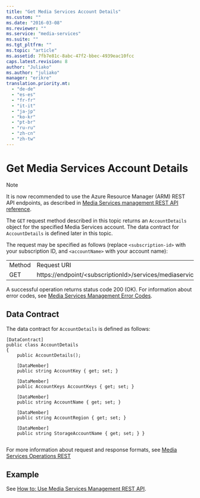 ```yaml
---
title: "Get Media Services Account Details"
ms.custom: ""
ms.date: "2016-03-08"
ms.reviewer: ""
ms.service: "media-services"
ms.suite: ""
ms.tgt_pltfrm: ""
ms.topic: "article"
ms.assetid: 7fb7e81c-8abc-47f2-bbec-4939eac10fcc
caps.latest.revision: 8
author: "Juliako"
ms.author: "juliako"
manager: "erikre"
translation.priority.mt: 
  - "de-de"
  - "es-es"
  - "fr-fr"
  - "it-it"
  - "ja-jp"
  - "ko-kr"
  - "pt-br"
  - "ru-ru"
  - "zh-cn"
  - "zh-tw"
---
```

# Get Media Services Account Details

> [!NOTE]
>  It is now recommended to use  the Azure Resource Manager (ARM) REST API endpoints, as described in [Media Services management REST API reference](xref:management.azure.com.mediaservices.mediaservice).
  
  
 The `GET` request method described in this topic returns an `AccountDetails` object for the specified Media Services account. The data contract for `AccountDetails` is defined later in this topic.  
  
 The request may be specified as follows (replace `<subscription-id>` with your subscription ID, and `<accountName>` with your account name):  
  
|||  
|-|-|  
|Method|Request URI|  
|GET|https://endpoint/\<subscriptionId>/services/mediaservices/Accounts/\<accountName>|  
  
 A successful operation returns status code 200 (OK). For information about error codes, see [Media Services Management Error Codes](media-services-management-error-codes.md).  
  
## Data Contract  
 The data contract for `AccountDetails` is defined as follows:  
  
```  
[DataContract]   
public class AccountDetails   
{   
    public AccountDetails();   
  
    [DataMember]   
    public string AccountKey { get; set; }   
  
    [DataMember]   
    public AccountKeys AccountKeys { get; set; }   
  
    [DataMember]   
    public string AccountName { get; set; }   
  
    [DataMember]   
    public string AccountRegion { get; set; }   
  
    [DataMember]   
    public string StorageAccountName { get; set; } }  
  
```  
  
 For more information about request and response formats, see [Media Services Operations REST](media-services-management-rest.md)  
  
## Example  

See [How to: Use Media Services Management REST API](how-to-use-media-services-management-rest-api.md).    

